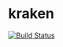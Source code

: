 kraken
======
[![Build Status](https://travis-ci.org/schultyy/kraken.png?branch=master)](https://travis-ci.org/schultyy/kraken)
